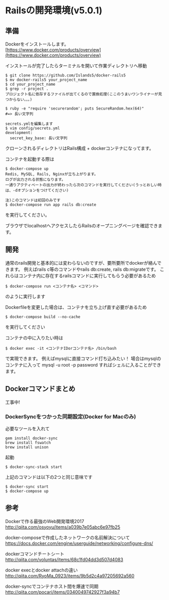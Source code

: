 # Railsの開発環境(v5.0.1)

## 準備

Dockerをインストールします。
[https://www.docker.com/products/overview](https://www.docker.com/products/overview)

インストールが完了したらターミナルを開いて作業ディレクトリへ移動

```
$ git clone https://github.com/Islands5/docker-rails5
$ mv docker-rails5 your_project_name
$ cd your_project_name
$ grep -r project .
プロジェクト名に依存するファイルが出てくるので置換処理(ここのうまいワンライナーが見つからない。。。)

$ ruby -e "require 'securerandom'; puts SecureRandom.hex(64)"
#=> 長い文字列

secrets.ymlを編集します
$ vim config/secrets.yml
development:
  secret_key_base: 長い文字列

```

クローンされるディレクトリはRails構成 + dockerコンテナになってます。

コンテナを起動する際は

```
$ docker-compose up
Redis, MySQL, Rails, Nginxが立ち上がります。
ログが出力される状態になります。
一通りアクティベートの出力が終わったら次のコマンドを実行してください(うっとおしい時は、-dオプションをつけてください)

注)このコマンドは初回のみです
$ docker-compose run app rails db:create
```

を実行してください。

ブラウザでlocalhostへアクセスしたらRailsのオープニングページを確認できます。

## 開発

通常のrails開発と基本的には変わらないのですが、要所要所でdockerが絡んできます。
例えばrails c等のコマンドやrails db:create, rails db:migrateです。
これらはコンテナ内に存在するrailsコマンドに実行してもらう必要があるため

```
$ docker-compose run <コンテナ名> <コマンド>
```

のように実行します

Dockerfileを変更した場合は、コンテナを立ち上げ直す必要があるため

```
$ docker-compose build --no-cache
```

を実行してください

コンテナの中に入りたい時は

```
$ docker exec -it <コンテナIDorコンテナ名> /bin/bash
```

で実現できます。
例えばmysqlに直接コマンド打ち込みたい！
場合はmysqlのコンテナに入って
mysql -u root -p password
すればシェルに入ることができます。

## Dockerコマンドまとめ

工事中!

### DockerSyncをつかった同期設定(Docker for Macのみ)

必要なツールを入れて
```
gem install docker-sync
brew install fswatch
brew install unison
```

起動
```
$ docker-sync-stack start
```

上記のコマンドは以下の2つと同じ意味です
```
$ docker-sync start
$ docker-compose up
```

## 参考
Dockerで作る最強のWeb開発環境2017
http://qiita.com/osyoyu/items/a039b7e05abc6e97fb25

docker-composeで作成したネットワークの名前解決について
https://docs.docker.com/engine/userguide/networking/configure-dns/

dockerコマンドチートシート
http://qiita.com/voluntas/items/68c1fd04dd3d507d4083

docker execとdocker attachの違い
http://qiita.com/RyoMa_0923/items/9b5d2c4a97205692a560

docker-syncでコンテナホスト間を爆速で同期
http://qiita.com/pocari/items/0340049742927f3a94b7
